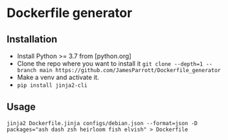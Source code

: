 # Dockerfile generator

## Installation
 - Install Python >= 3.7 from [python.org]
 - Clone the repo where you want to install it `git clone --depth=1 --branch main https://github.com/JamesParrott/Dockerfile_generator`
 - Make a venv and activate it.
 - `pip install jinja2-cli`

## Usage
`jinja2 Dockerfile.jinja configs/debian.json --format=json -D packages="ash dash zsh heirloom fish elvish" > Dockerfile`